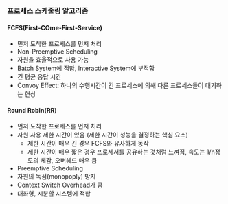 ### 프로세스 스케줄링 알고리즘

#### FCFS(First-COme-First-Service)
- 먼저 도착한 프로세스를 먼저 처리
- Non-Preemptive Scheduling
- 자원을 효율적으로 사용 가능
- Batch System에 적합, Interactive System에 부적합
- 긴 평균 응답 시간
- Convoy Effect: 하나의 수행시간이 긴 프로세스에 의해 다른 프로세스들이 대기하는 현상

#### Round Robin(RR)
- 먼저 도착한 프로세스를 먼저 처리
- 자원 사용 제한 시간이 있음 (제한 시간이 성능을 결정하는 핵심 요소)
  - 제한 시간이 매우 긴 경우 FCFS와 유사하게 동작
  - 제한 시간이 매우 짧은 경우 프로세서를 공유하는 것처럼 느껴짐, 속도는 1/n정도의 체감, 오버헤드 매우 큼
- Preemptive Scheduling
- 자원의 독점(monopoply) 방지
- Context Switch Overhead가 큼
- 대화형, 시분할 시스템에 적합








